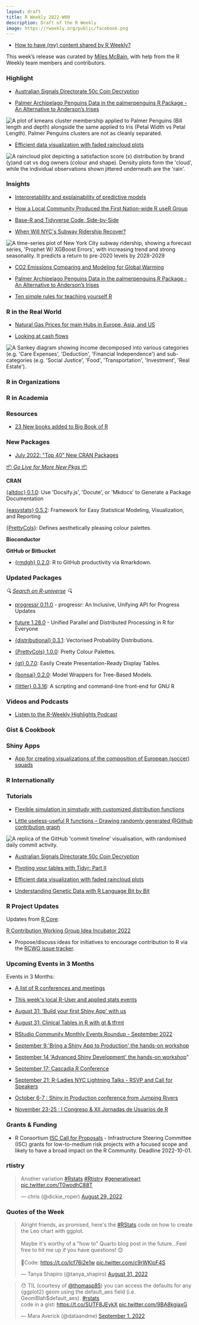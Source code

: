 ```yaml
---
layout: draft
title: R Weekly 2022-W00
description: Draft of the R Weekly
image: https://rweekly.org/public/facebook.png
---
```



+ [How to have (my) content shared by R Weekly?](https://github.com/rweekly/rweekly.org#how-to-have-my-content-shared-by-r-weekly)

This week’s release was curated by [Miles McBain](https://twitter.com/MilesMcBain), with help from the R Weekly team members and contributors.


###  Highlight

+ [Australian Signals Directorate 50c Coin Decryption](https://jcarroll.com.au/2022/09/01/asd_coin/)

+ [Palmer Archipelago Penguins Data in the palmerpenguins R Package - An Alternative to Anderson’s Irises](https://journal.r-project.org/articles/RJ-2022-020/)

![A plot of kmeans cluster membership applied to Palmer Penguins (Bill length and depth) alongside the same applied to Iris (Petal Width vs Petal Length). Palmer Penguins clusters are not as cleanly separated.](https://raw.githubusercontent.com/rweekly/image/master/2022/W36/palmer_vs_iris.png)

+ [Efficient data visualization with faded raincloud plots](https://dallasnova.rbind.io/post/efficient-data-visualization-with-faded-raincloud-plots-delete-boxplot/)

![A raincloud plot depicting a satisfaction score (x) distribution by brand (y)and cat vs dog owners (colour and shape). Density plots form the 'cloud', while the individual observations shown jittered underneath are the 'rain'.](https://raw.githubusercontent.com/rweekly/image/master/2022/W36/faded_rain_cloud.png)

### Insights

+ [Interpretability and explainability of predictive models](https://freakonometrics.hypotheses.org/64629)

+ [How a Local Community Produced the First Nation-wide R useR Group](https://www.r-consortium.org/blog/2022/09/01/how-a-local-community-produced-the-first-nation-wide-r-user-group)

+ [Base-R and Tidyverse Code, Side-by-Side](https://matloff.wordpress.com/2022/08/24/base-r-and-tidyverse-code-side-by-side/)

+ [When Will NYC's Subway Ridership Recover?](https://jlaw.netlify.app/2022/08/29/when-will-nyc-s-subway-ridership-recover/)

![A time-series plot of New York City subway ridership, showing a forecast series, 'Prophet W/ XGBoost Errors', with increasing trend and strong seasonality. It predicts a return to pre-2020 levels by 2028-2029](https://raw.githubusercontent.com/rweekly/image/master/2022/W36/subway_ridership.png)

+ [CO2 Emissions Comparing and Modeling for Global Warming](https://datageeek.com/2022/08/31/co2-emissions-comparing-and-modeling-for-global-warming/)

+ [Palmer Archipelago Penguins Data in the palmerpenguins R Package - An Alternative to Anderson’s Irises](https://journal.r-project.org/articles/RJ-2022-020/)

+ [Ten simple rules for teaching yourself R](https://journals.plos.org/ploscompbiol/article?id=10.1371/journal.pcbi.1010372#sec011)

### R in the Real World

+ [Natural Gas Prices for main Hubs in Europe, Asia, and US](http://skranz.github.io//r/2022/08/27/GasPricesEuropeAsiaUS.html)

+ [Looking at cash flows](https://rviews.rstudio.com/2022/09/02/looking-at-cash-flows/)


![A Sankey diagram showing income decomposed into various categories (e.g. 'Care Expenses', 'Deduction', 'Financial Independence') and sub-categories (e.g. 'Social Justice', 'Food', 'Transportation', 'Investment', 'Real Estate').](https://raw.githubusercontent.com/rweekly/image/master/2022/W36/cashflows.png)


###  R in Organizations


###  R in Academia



###  Resources

+ [23 New books added to Big Book of R](https://oscarbaruffa.com/bbof_20220902/)


###  New Packages

+ [July 2022: "Top 40" New CRAN Packages](https://rviews.rstudio.com/2022/08/29/july-2022-top-40-new-cran-packages/)

<p class="added-hostname"><a href="https://rweekly.org/live" target="_blank" class="externalLink">📦 <i>Go Live for More New Pkgs</i> 📦</a></p>


**CRAN**

[{altdoc} 0.1.0](https://cran.r-project.org/web/packages/altdoc/index.html): Use 'Docsify.js', 'Docute', or 'Mkdocs' to Generate a Package Documentation

[{easystats} 0.5.2](https://cran.r-project.org/web/packages/easystats/index.html): Framework for Easy Statistical Modeling, Visualization, and Reporting

[{PrettyCols}](https://cran.r-project.org/web/packages/PrettyCols/index.html): Defines aesthetically pleasing colour palettes.

**Bioconductor**



**GitHub or Bitbucket**

+ [{rmdgh} 0.2.0](https://github.com/MilesMcBain/rmdgh): R to GitHub productivity via Rmarkdown.

### Updated Packages

<i>🔍 [Search on R-universe](https://r-universe.dev/search/) 🔍</i>

+ [progressr 0.11.0](https://cran.r-project.org/package=progressr) - progressr: An Inclusive, Unifying API for Progress Updates

+ [future 1.28.0](https://cran.r-project.org/package=future) - Unified Parallel and Distributed Processing in R for Everyone

+ [{distributional} 0.3.1](https://cran.r-project.org/package=distributional): Vectorised Probability Distributions.

+ [{PrettyCols} 1.0.0](https://cran.r-project.org/package=PrettyCols): Pretty Colour Palettes.

+ [{gt} 0.7.0](https://cran.r-project.org/package=gt): Easily Create Presentation-Ready Display Tables.

+ [{bonsai} 0.2.0](https://cran.r-project.org/package=bonsai): Model Wrappers for Tree-Based Models.

+ [{littler} 0.3.16](http://dirk.eddelbuettel.com/blog/2022/08/28#littler-0.3.16): A scripting and command-line front-end for GNU R

###  Videos and Podcasts

* [Listen to the R-Weekly Highlights Podcast](https://rweekly.fireside.fm/)


### Gist & Cookbook



### Shiny Apps

+ [App for creating visualizations of the composition of European (soccer) squads](https://github.com/harshkrishna17/Squad-Composition-App-)

### R Internationally



###  Tutorials

+ [Flexible simulation in simstudy with customized distribution functions](https://www.rdatagen.net/post/2022-08-30-expanding-the-possibilities-of-simulation-in-simstudy-with-customized-distribution-funcdtions/)

+ [Little useless-useful R functions – Drawing randomly generated @Github contribution graph](https://tomaztsql.wordpress.com/2022/08/28/little-useless-useful-r-functions-drawing-randomly-generated-github-contribution-graph/)


![A replica of the GitHub 'commit timeline' visualisation, with randomised daily commit activity.](https://raw.githubusercontent.com/rweekly/image/master/2022/W36/github_timeline.png)

+ [Australian Signals Directorate 50c Coin Decryption](https://jcarroll.com.au/2022/09/01/asd_coin/)

+ [Pivoting your tables with Tidyr: Part II](https://www.vishalkatti.com/posts/2022-08-29-tidyrpivotwider/)

+ [Efficient data visualization with faded raincloud plots](https://dallasnova.rbind.io/post/efficient-data-visualization-with-faded-raincloud-plots-delete-boxplot/)

+ [Understanding Genetic Data with R Language Bit by Bit](https://medium.com/@atipencil/understanding-genetic-data-with-r-language-bit-by-bit-4b2e17b52965)

<!--<div class="post-more-begin></div><div class="post-more-end"></div>-->


###  R Project Updates

Updates from [R Core](http://developer.r-project.org/blosxom.cgi/R-devel/NEWS):

[R Contribution Working Group Idea Incubator 2022](https://github.com/r-devel/rcontribution/blob/main/ideas_incubator.md)
 - Propose/discuss ideas for initiatives to encourage contribution to R via the [RCWG issue tracker](https://github.com/r-devel/rcontribution/issues). 

###  Upcoming Events in 3 Months

Events in 3 Months:


+ [A list of R conferences and meetings](https://jumpingrivers.github.io/meetingsR/events.html)

+ [This week's local R-User and applied stats events](https://community.rstudio.com/c/irl)

+ [August 31: 'Build your first Shiny App' with us](https://mirai-solutions.ch/news/2022/08/09/announce-shiny1-ws/)

+ [August 31: Clinical Tables in R with gt & tfrmt](https://www.eventbrite.com/e/clinical-tables-in-r-with-gt-tfrmt-tickets-388304237427)

+ [RStudio Community Monthly Events Roundup - September 2022](https://www.rstudio.com/blog/rstudio-community-monthly-events-roundup-september-2022/)

+ [September 9:'Bring a Shiny App to Production' the hands-on workshop](https://mirai-solutions.ch/news/2022/08/26/announce-shiny4-ws/)

+ [September 14 'Advanced Shiny Development' the hands-on workshop](https://mirai-solutions.ch/news/2022/08/19/announce-shiny3-ws/)"

+ [September 17: Cascadia R Conference](https://hopin.com/events/r-cascadia)

+ [September 21: R-Ladies NYC Lightning Talks - RSVP and Call for Speakers](https://www.meetup.com/rladies-newyork/events/287520144/)

+ [October 6-7 : Shiny in Production conference from Jumping Rivers](https://shiny-in-production.jumpingrivers.com/)

+ [November 23-25 : I Congreso & XII Jornadas de Usuarios de R](http://r-es.org/12jr/)

### Grants & Funding

+ R Consortium [ISC Call for Proposals](https://www.r-consortium.org/all-projects/call-for-proposals) - Infrastructure Steering Committee (ISC) grants for low-to-medium risk projects with a focused scope and likely to have a broad impact on the R Community. Deadline 2022-10-01.


### rtistry

<blockquote class="twitter-tweet"><p lang="en" dir="ltr">Another variation <a href="https://twitter.com/hashtag/Rstats?src=hash&amp;ref_src=twsrc%5Etfw">#Rstats</a> <a href="https://twitter.com/hashtag/Rtistry?src=hash&amp;ref_src=twsrc%5Etfw">#Rtistry</a> <a href="https://twitter.com/hashtag/generativeart?src=hash&amp;ref_src=twsrc%5Etfw">#generativeart</a> <a href="https://t.co/T0wodhC88T">pic.twitter.com/T0wodhC88T</a></p>&mdash; chris (@dickie_roper) <a href="https://twitter.com/dickie_roper/status/1564174077018914816?ref_src=twsrc%5Etfw">August 29, 2022</a></blockquote> <script async src="https://platform.twitter.com/widgets.js" charset="utf-8"></script>

###  Quotes of the Week

<blockquote class="twitter-tweet"><p lang="en" dir="ltr">Alright friends, as promised, here&#39;s the <a href="https://twitter.com/hashtag/RStats?src=hash&amp;ref_src=twsrc%5Etfw">#RStats</a> code on how to create the Leo chart with ggplot.<br><br>Maybe it&#39;s worthy of a &quot;how to&quot; Quarto blog post in the future...Feel free to hit me up if you have questions! 😊<br><br>🔗Code: <a href="https://t.co/lcf76i2e1w">https://t.co/lcf76i2e1w</a> <a href="https://t.co/c9rWKloF4S">pic.twitter.com/c9rWKloF4S</a></p>&mdash; Tanya Shapiro (@tanya_shapiro) <a href="https://twitter.com/tanya_shapiro/status/1565029412428562433?ref_src=twsrc%5Etfw">August 31, 2022</a></blockquote> <script async src="https://platform.twitter.com/widgets.js" charset="utf-8"></script> 

<blockquote class="twitter-tweet"><p lang="en" dir="ltr">😯 TIL (courtesy of <a href="https://twitter.com/thomasp85?ref_src=twsrc%5Etfw">@thomasp85</a>) you can access the defaults for any {ggplot2} geom using the default_aes field (i.e. GeomBlah$default_aes). <a href="https://twitter.com/hashtag/rstats?src=hash&amp;ref_src=twsrc%5Etfw">#rstats</a><br>code in a gist: <a href="https://t.co/SUTF8JEykX">https://t.co/SUTF8JEykX</a> <a href="https://t.co/9BA8kgiaxG">pic.twitter.com/9BA8kgiaxG</a></p>&mdash; Mara Averick (@dataandme) <a href="https://twitter.com/dataandme/status/1565310232309407744?ref_src=twsrc%5Etfw">September 1, 2022</a></blockquote> <script async src="https://platform.twitter.com/widgets.js" charset="utf-8"></script> 



